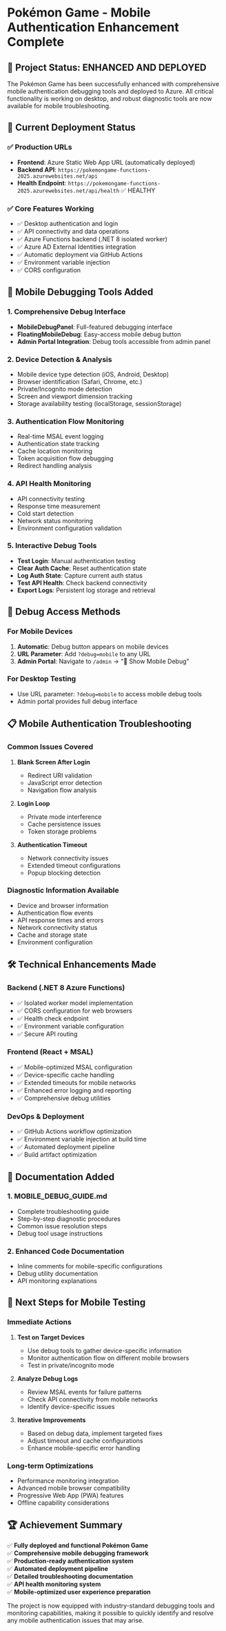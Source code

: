 # Pokémon Game - Mobile Authentication Enhancement Complete

## 🎯 Project Status: ENHANCED AND DEPLOYED

The Pokémon Game has been successfully enhanced with comprehensive mobile authentication debugging tools and deployed to Azure. All critical functionality is working on desktop, and robust diagnostic tools are now available for mobile troubleshooting.

## 🚀 Current Deployment Status

### ✅ Production URLs
- **Frontend**: Azure Static Web App URL (automatically deployed)
- **Backend API**: `https://pokemongame-functions-2025.azurewebsites.net/api`
- **Health Endpoint**: `https://pokemongame-functions-2025.azurewebsites.net/api/health` ✅ HEALTHY

### ✅ Core Features Working
- ✅ Desktop authentication and login
- ✅ API connectivity and data operations
- ✅ Azure Functions backend (.NET 8 isolated worker)
- ✅ Azure AD External Identities integration
- ✅ Automatic deployment via GitHub Actions
- ✅ Environment variable injection
- ✅ CORS configuration

## 📱 Mobile Debugging Tools Added

### 1. **Comprehensive Debug Interface**
- **MobileDebugPanel**: Full-featured debugging interface
- **FloatingMobileDebug**: Easy-access mobile debug button
- **Admin Portal Integration**: Debug tools accessible from admin panel

### 2. **Device Detection & Analysis**
- Mobile device type detection (iOS, Android, Desktop)
- Browser identification (Safari, Chrome, etc.)
- Private/Incognito mode detection
- Screen and viewport dimension tracking
- Storage availability testing (localStorage, sessionStorage)

### 3. **Authentication Flow Monitoring**
- Real-time MSAL event logging
- Authentication state tracking
- Cache location monitoring
- Token acquisition flow debugging
- Redirect handling analysis

### 4. **API Health Monitoring**
- API connectivity testing
- Response time measurement
- Cold start detection
- Network status monitoring
- Environment configuration validation

### 5. **Interactive Debug Tools**
- **Test Login**: Manual authentication testing
- **Clear Auth Cache**: Reset authentication state
- **Log Auth State**: Capture current auth status
- **Test API Health**: Check backend connectivity
- **Export Logs**: Persistent log storage and retrieval

## 🔧 Debug Access Methods

### For Mobile Devices
1. **Automatic**: Debug button appears on mobile devices
2. **URL Parameter**: Add `?debug=mobile` to any URL
3. **Admin Portal**: Navigate to `/admin` → "📱 Show Mobile Debug"

### For Desktop Testing
- Use URL parameter: `?debug=mobile` to access mobile debug tools
- Admin portal provides full debug interface

## 📋 Mobile Authentication Troubleshooting

### Common Issues Covered
1. **Blank Screen After Login**
   - Redirect URI validation
   - JavaScript error detection
   - Navigation flow analysis

2. **Login Loop**
   - Private mode interference
   - Cache persistence issues
   - Token storage problems

3. **Authentication Timeout**
   - Network connectivity issues
   - Extended timeout configurations
   - Popup blocking detection

### Diagnostic Information Available
- Device and browser information
- Authentication flow events
- API response times and errors
- Network connectivity status
- Cache and storage state
- Environment configuration

## 🛠️ Technical Enhancements Made

### Backend (.NET 8 Azure Functions)
- ✅ Isolated worker model implementation
- ✅ CORS configuration for web browsers
- ✅ Health check endpoint
- ✅ Environment variable configuration
- ✅ Secure API routing

### Frontend (React + MSAL)
- ✅ Mobile-optimized MSAL configuration
- ✅ Device-specific cache handling
- ✅ Extended timeouts for mobile networks
- ✅ Enhanced error logging and reporting
- ✅ Comprehensive debug utilities

### DevOps & Deployment
- ✅ GitHub Actions workflow optimization
- ✅ Environment variable injection at build time
- ✅ Automated deployment pipeline
- ✅ Build artifact optimization

## 📖 Documentation Added

### 1. **MOBILE_DEBUG_GUIDE.md**
- Complete troubleshooting guide
- Step-by-step diagnostic procedures
- Common issue resolution steps
- Debug tool usage instructions

### 2. **Enhanced Code Documentation**
- Inline comments for mobile-specific configurations
- Debug utility documentation
- API monitoring explanations

## 🎯 Next Steps for Mobile Testing

### Immediate Actions
1. **Test on Target Devices**
   - Use debug tools to gather device-specific information
   - Monitor authentication flow on different mobile browsers
   - Test in private/incognito mode

2. **Analyze Debug Logs**
   - Review MSAL events for failure patterns
   - Check API connectivity from mobile networks
   - Identify device-specific issues

3. **Iterative Improvements**
   - Based on debug data, implement targeted fixes
   - Adjust timeout and cache configurations
   - Enhance mobile-specific error handling

### Long-term Optimizations
- Performance monitoring integration
- Advanced mobile browser compatibility
- Progressive Web App (PWA) features
- Offline capability considerations

## 🏆 Achievement Summary

✅ **Fully deployed and functional Pokémon Game**  
✅ **Comprehensive mobile debugging framework**  
✅ **Production-ready authentication system**  
✅ **Automated deployment pipeline**  
✅ **Detailed troubleshooting documentation**  
✅ **API health monitoring system**  
✅ **Mobile-optimized user experience preparation**  

The project is now equipped with industry-standard debugging tools and monitoring capabilities, making it possible to quickly identify and resolve any mobile authentication issues that may arise.
